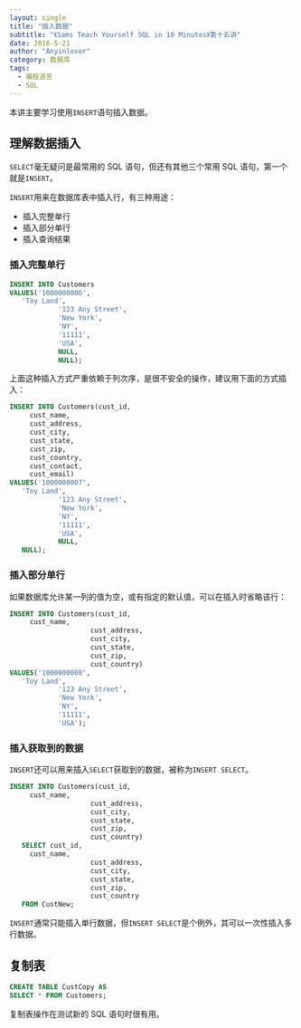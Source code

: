 ```yaml
---
layout: single
title: "插入数据"
subtitle: "《Sams Teach Yourself SQL in 10 Minutes》第十五讲"
date: 2016-5-21
author: "Anyinlover"
category: 数据库
tags:
  - 编程语言
  - SQL
---
```


本讲主要学习使用`INSERT`语句插入数据。

## 理解数据插入

`SELECT`毫无疑问是最常用的 SQL 语句，但还有其他三个常用 SQL 语句，第一个就是`INSERT`。

`INSERT`用来在数据库表中插入行，有三种用途：

- 插入完整单行
- 插入部分单行
- 插入查询结果

### 插入完整单行

```sql
INSERT INTO Customers
VALUES('1000000006',
   'Toy Land',
            '123 Any Street',
            'New York',
            'NY',
            '11111',
            'USA',
            NULL,
            NULL);
```

上面这种插入方式严重依赖于列次序，是很不安全的操作，建议用下面的方式插入：

```sql
INSERT INTO Customers(cust_id,
     cust_name,
     cust_address,
     cust_city,
     cust_state,
     cust_zip,
     cust_country,
     cust_contact,
     cust_email)
VALUES('1000000007',
   'Toy Land',
            '123 Any Street',
            'New York',
            'NY',
            '11111',
            'USA',
            NULL,
   NULL);
```

### 插入部分单行

如果数据库允许某一列的值为空，或有指定的默认值，可以在插入时省略该行：

```sql
INSERT INTO Customers(cust_id,
     cust_name,
                    cust_address,
                    cust_city,
                    cust_state,
                    cust_zip,
                    cust_country)
VALUES('1000000008',
   'Toy Land',
            '123 Any Street',
            'New York',
            'NY',
            '11111',
            'USA');
```

### 插入获取到的数据

`INSERT`还可以用来插入`SELECT`获取到的数据，被称为`INSERT SELECT`。

```sql
INSERT INTO Customers(cust_id,
     cust_name,
                    cust_address,
                    cust_city,
                    cust_state,
                    cust_zip,
                    cust_country)
   SELECT cust_id,
     cust_name,
                    cust_address,
                    cust_city,
                    cust_state,
                    cust_zip,
                    cust_country
   FROM CustNew;
```

`INSERT`通常只能插入单行数据，但`INSERT SELECT`是个例外，其可以一次性插入多行数据。

## 复制表

```sql
CREATE TABLE CustCopy AS
SELECT * FROM Customers;
```

复制表操作在测试新的 SQL 语句时很有用。
